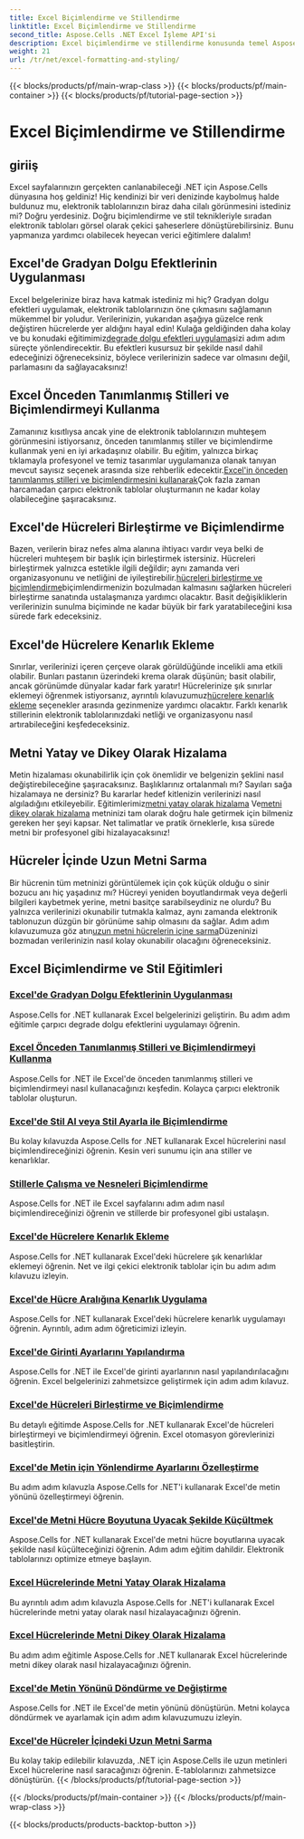 ```yaml
---
title: Excel Biçimlendirme ve Stillendirme
linktitle: Excel Biçimlendirme ve Stillendirme
second_title: Aspose.Cells .NET Excel İşleme API'si
description: Excel biçimlendirme ve stillendirme konusunda temel Aspose.Cells for .NET eğitimlerini keşfedin. Pratik, adım adım kılavuzlarla elektronik tablolarınızı yükseltin.
weight: 21
url: /tr/net/excel-formatting-and-styling/
---
```


{{< blocks/products/pf/main-wrap-class >}}
{{< blocks/products/pf/main-container >}}
{{< blocks/products/pf/tutorial-page-section >}}

# Excel Biçimlendirme ve Stillendirme

## giriiş

Excel sayfalarınızın gerçekten canlanabileceği .NET için Aspose.Cells dünyasına hoş geldiniz! Hiç kendinizi bir veri denizinde kaybolmuş halde buldunuz mu, elektronik tablolarınızın biraz daha cilalı görünmesini istediniz mi? Doğru yerdesiniz. Doğru biçimlendirme ve stil teknikleriyle sıradan elektronik tabloları görsel olarak çekici şaheserlere dönüştürebilirsiniz. Bunu yapmanıza yardımcı olabilecek heyecan verici eğitimlere dalalım!

## Excel'de Gradyan Dolgu Efektlerinin Uygulanması

 Excel belgelerinize biraz hava katmak istediniz mi hiç? Gradyan dolgu efektleri uygulamak, elektronik tablolarınızın öne çıkmasını sağlamanın mükemmel bir yoludur. Verilerinizin, yukarıdan aşağıya güzelce renk değiştiren hücrelerde yer aldığını hayal edin! Kulağa geldiğinden daha kolay ve bu konudaki eğitimimiz[degrade dolgu efektleri uygulama](./applying-gradient-fill-effects/)sizi adım adım süreçte yönlendirecektir. Bu efektleri kusursuz bir şekilde nasıl dahil edeceğinizi öğreneceksiniz, böylece verilerinizin sadece var olmasını değil, parlamasını da sağlayacaksınız!

## Excel Önceden Tanımlanmış Stilleri ve Biçimlendirmeyi Kullanma

 Zamanınız kısıtlıysa ancak yine de elektronik tablolarınızın muhteşem görünmesini istiyorsanız, önceden tanımlanmış stiller ve biçimlendirme kullanmak yeni en iyi arkadaşınız olabilir. Bu eğitim, yalnızca birkaç tıklamayla profesyonel ve temiz tasarımlar uygulamanıza olanak tanıyan mevcut sayısız seçenek arasında size rehberlik edecektir.[Excel'in önceden tanımlanmış stilleri ve biçimlendirmesini kullanarak](./using-excel-predefined-styles-and-formatting/)Çok fazla zaman harcamadan çarpıcı elektronik tablolar oluşturmanın ne kadar kolay olabileceğine şaşıracaksınız.

## Excel'de Hücreleri Birleştirme ve Biçimlendirme

 Bazen, verilerin biraz nefes alma alanına ihtiyacı vardır veya belki de hücreleri muhteşem bir başlık için birleştirmek istersiniz. Hücreleri birleştirmek yalnızca estetikle ilgili değildir; aynı zamanda veri organizasyonunu ve netliğini de iyileştirebilir.[hücreleri birleştirme ve biçimlendirme](./merging-cells-and-formatting/)biçimlendirmenizin bozulmadan kalmasını sağlarken hücreleri birleştirme sanatında ustalaşmanıza yardımcı olacaktır. Basit değişikliklerin verilerinizin sunulma biçiminde ne kadar büyük bir fark yaratabileceğini kısa sürede fark edeceksiniz. 

## Excel'de Hücrelere Kenarlık Ekleme

 Sınırlar, verilerinizi içeren çerçeve olarak görüldüğünde incelikli ama etkili olabilir. Bunları pastanın üzerindeki krema olarak düşünün; basit olabilir, ancak görünümde dünyalar kadar fark yaratır! Hücrelerinize şık sınırlar eklemeyi öğrenmek istiyorsanız, ayrıntılı kılavuzumuz[hücrelere kenarlık ekleme](./adding-borders-to-cells/) seçenekler arasında gezinmenize yardımcı olacaktır. Farklı kenarlık stillerinin elektronik tablolarınızdaki netliği ve organizasyonu nasıl artırabileceğini keşfedeceksiniz.

## Metni Yatay ve Dikey Olarak Hizalama

Metin hizalaması okunabilirlik için çok önemlidir ve belgenizin şeklini nasıl değiştirebileceğine şaşıracaksınız. Başlıklarınız ortalanmalı mı? Sayıları sağa hizalamaya ne dersiniz? Bu kararlar hedef kitlenizin verilerinizi nasıl algıladığını etkileyebilir. Eğitimlerimiz[metni yatay olarak hizalama](./aligning-text-horizontally/) Ve[metni dikey olarak hizalama](./aligning-text-vertically/) metninizi tam olarak doğru hale getirmek için bilmeniz gereken her şeyi kapsar. Net talimatlar ve pratik örneklerle, kısa sürede metni bir profesyonel gibi hizalayacaksınız!

## Hücreler İçinde Uzun Metni Sarma

 Bir hücrenin tüm metninizi görüntülemek için çok küçük olduğu o sinir bozucu anı hiç yaşadınız mı? Hücreyi yeniden boyutlandırmak veya değerli bilgileri kaybetmek yerine, metni basitçe sarabilseydiniz ne olurdu? Bu yalnızca verilerinizi okunabilir tutmakla kalmaz, aynı zamanda elektronik tablonuzun düzgün bir görünüme sahip olmasını da sağlar. Adım adım kılavuzumuza göz atın[uzun metni hücrelerin içine sarma](./wrapping-long-text-within-cells/)Düzeninizi bozmadan verilerinizin nasıl kolay okunabilir olacağını öğreneceksiniz.

## Excel Biçimlendirme ve Stil Eğitimleri
### [Excel'de Gradyan Dolgu Efektlerinin Uygulanması](./applying-gradient-fill-effects/)
Aspose.Cells for .NET kullanarak Excel belgelerinizi geliştirin. Bu adım adım eğitimle çarpıcı degrade dolgu efektlerini uygulamayı öğrenin.
### [Excel Önceden Tanımlanmış Stilleri ve Biçimlendirmeyi Kullanma](./using-excel-predefined-styles-and-formatting/)
Aspose.Cells for .NET ile Excel'de önceden tanımlanmış stilleri ve biçimlendirmeyi nasıl kullanacağınızı keşfedin. Kolayca çarpıcı elektronik tablolar oluşturun.
### [Excel'de Stil Al veya Stil Ayarla ile Biçimlendirme](./formatting-with-get-style-or-set-style/)
Bu kolay kılavuzda Aspose.Cells for .NET kullanarak Excel hücrelerini nasıl biçimlendireceğinizi öğrenin. Kesin veri sunumu için ana stiller ve kenarlıklar.
### [Stillerle Çalışma ve Nesneleri Biçimlendirme](./working-with-styles-and-formatting-objects/)
Aspose.Cells for .NET ile Excel sayfalarını adım adım nasıl biçimlendireceğinizi öğrenin ve stillerde bir profesyonel gibi ustalaşın.
### [Excel'de Hücrelere Kenarlık Ekleme](./adding-borders-to-cells/)
Aspose.Cells for .NET kullanarak Excel'deki hücrelere şık kenarlıklar eklemeyi öğrenin. Net ve ilgi çekici elektronik tablolar için bu adım adım kılavuzu izleyin.
### [Excel'de Hücre Aralığına Kenarlık Uygulama](./applying-borders-to-range-of-cells/)
Aspose.Cells for .NET kullanarak Excel'deki hücrelere kenarlık uygulamayı öğrenin. Ayrıntılı, adım adım öğreticimizi izleyin.
### [Excel'de Girinti Ayarlarını Yapılandırma](./configuring-indentation-settings/)
Aspose.Cells for .NET ile Excel'de girinti ayarlarının nasıl yapılandırılacağını öğrenin. Excel belgelerinizi zahmetsizce geliştirmek için adım adım kılavuz.
### [Excel'de Hücreleri Birleştirme ve Biçimlendirme](./merging-cells-and-formatting/)
Bu detaylı eğitimde Aspose.Cells for .NET kullanarak Excel'de hücreleri birleştirmeyi ve biçimlendirmeyi öğrenin. Excel otomasyon görevlerinizi basitleştirin.
### [Excel'de Metin için Yönlendirme Ayarlarını Özelleştirme](./customizing-orientation-settings-for-text/)
Bu adım adım kılavuzla Aspose.Cells for .NET'i kullanarak Excel'de metin yönünü özelleştirmeyi öğrenin.
### [Excel'de Metni Hücre Boyutuna Uyacak Şekilde Küçültmek](./shrinking-text-to-fit-cell-size/)
Aspose.Cells for .NET kullanarak Excel'de metni hücre boyutlarına uyacak şekilde nasıl küçülteceğinizi öğrenin. Adım adım eğitim dahildir. Elektronik tablolarınızı optimize etmeye başlayın.
### [Excel Hücrelerinde Metni Yatay Olarak Hizalama](./aligning-text-horizontally/)
Bu ayrıntılı adım adım kılavuzla Aspose.Cells for .NET'i kullanarak Excel hücrelerinde metni yatay olarak nasıl hizalayacağınızı öğrenin.
### [Excel Hücrelerinde Metni Dikey Olarak Hizalama](./aligning-text-vertically/)
Bu adım adım eğitimle Aspose.Cells for .NET kullanarak Excel hücrelerinde metni dikey olarak nasıl hizalayacağınızı öğrenin.
### [Excel'de Metin Yönünü Döndürme ve Değiştirme](./rotating-and-changing-text-direction/)
Aspose.Cells for .NET ile Excel'de metin yönünü dönüştürün. Metni kolayca döndürmek ve ayarlamak için adım adım kılavuzumuzu izleyin.
### [Excel'de Hücreler İçindeki Uzun Metni Sarma](./wrapping-long-text-within-cells/)
Bu kolay takip edilebilir kılavuzda, .NET için Aspose.Cells ile uzun metinleri Excel hücrelerine nasıl saracağınızı öğrenin. E-tablolarınızı zahmetsizce dönüştürün.
{{< /blocks/products/pf/tutorial-page-section >}}

{{< /blocks/products/pf/main-container >}}
{{< /blocks/products/pf/main-wrap-class >}}

{{< blocks/products/products-backtop-button >}}
